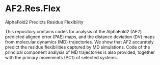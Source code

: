 # AF2.Res.Flex
AlphaFold2 Predicts Residue Flexibility

This repository contains codes for analysis of the AlphaFold2 (AF2) predicted aligned error (PAE) maps, and the distance deviation (DV) maps from molecular dynamics (MD) trajectories. We show that AF2 accurately predict the residue flexibilities captured by MD simulations. Code of the principal component analysis of MD trajectories is also provided, together with the primary movements (PC1) of selected systems.

